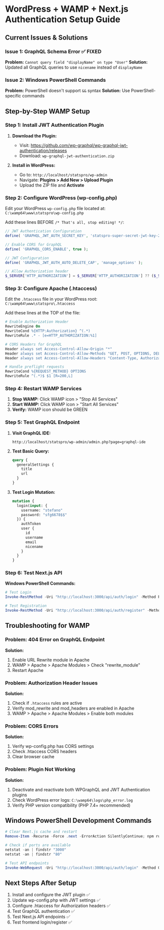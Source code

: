 # WordPress + WAMP + Next.js Authentication Setup Guide

## Current Issues & Solutions

### Issue 1: GraphQL Schema Error ✅ FIXED
**Problem:** `Cannot query field "displayName" on type "User"`
**Solution:** Updated all GraphQL queries to use `nicename` instead of `displayName`

### Issue 2: Windows PowerShell Commands
**Problem:** PowerShell doesn't support `&&` syntax
**Solution:** Use PowerShell-specific commands

## Step-by-Step WAMP Setup

### Step 1: Install JWT Authentication Plugin

1. **Download the Plugin:**
   - Visit: https://github.com/wp-graphql/wp-graphql-jwt-authentication/releases
   - Download: `wp-graphql-jwt-authentication.zip`

2. **Install in WordPress:**
   - Go to: `http://localhost/statspro/wp-admin`
   - Navigate: **Plugins > Add New > Upload Plugin**
   - Upload the ZIP file and **Activate**

### Step 2: Configure WordPress (wp-config.php)

Edit your WordPress `wp-config.php` file located at:
`C:\wamp64\www\statspro\wp-config.php`

Add these lines BEFORE `/* That's all, stop editing! */`:

```php
// JWT Authentication Configuration
define( 'GRAPHQL_JWT_AUTH_SECRET_KEY', 'statspro-super-secret-jwt-key-2024-make-this-random-and-long' );

// Enable CORS for GraphQL
define( 'GRAPHQL_CORS_ENABLE', true );

// JWT Configuration
define( 'GRAPHQL_JWT_AUTH_AUTO_DELETE_CAP', 'manage_options' );

// Allow Authorization header
$_SERVER['HTTP_AUTHORIZATION'] = $_SERVER['HTTP_AUTHORIZATION'] ?? ($_SERVER['REDIRECT_HTTP_AUTHORIZATION'] ?? '');
```

### Step 3: Configure Apache (.htaccess)

Edit the `.htaccess` file in your WordPress root:
`C:\wamp64\www\statspro\.htaccess`

Add these lines at the TOP of the file:

```apache
# Enable Authorization Header
RewriteEngine On
RewriteCond %{HTTP:Authorization} ^(.*)
RewriteRule .* - [e=HTTP_AUTHORIZATION:%1]

# CORS Headers for GraphQL
Header always set Access-Control-Allow-Origin "*"
Header always set Access-Control-Allow-Methods "GET, POST, OPTIONS, DELETE, PUT"
Header always set Access-Control-Allow-Headers "Content-Type, Authorization, X-Requested-With"

# Handle preflight requests
RewriteCond %{REQUEST_METHOD} OPTIONS
RewriteRule ^(.*)$ $1 [R=200,L]
```

### Step 4: Restart WAMP Services

1. **Stop WAMP:** Click WAMP icon > "Stop All Services"
2. **Start WAMP:** Click WAMP icon > "Start All Services"
3. **Verify:** WAMP icon should be GREEN

### Step 5: Test GraphQL Endpoint

1. **Visit GraphQL IDE:**
   ```
   http://localhost/statspro/wp-admin/admin.php?page=graphql-ide
   ```

2. **Test Basic Query:**
   ```graphql
   query {
     generalSettings {
       title
       url
     }
   }
   ```

3. **Test Login Mutation:**
   ```graphql
   mutation {
     login(input: {
       username: "stefano"
       password: "sfg6678$$"
     }) {
       authToken
       user {
         id
         username
         email
         nicename
       }
     }
   }
   ```

### Step 6: Test Next.js API

**Windows PowerShell Commands:**

```powershell
# Test Login
Invoke-RestMethod -Uri "http://localhost:3000/api/auth/login" -Method POST -ContentType "application/json" -Body '{"email":"stefano","password":"sfg6678$$"}'

# Test Registration
Invoke-RestMethod -Uri "http://localhost:3000/api/auth/register" -Method POST -ContentType "application/json" -Body '{"email":"test@example.com","password":"password123","name":"Test User"}'
```

## Troubleshooting for WAMP

### Problem: 404 Error on GraphQL Endpoint
**Solution:**
1. Enable URL Rewrite module in Apache
2. WAMP > Apache > Apache Modules > Check "rewrite_module"
3. Restart Apache

### Problem: Authorization Header Issues
**Solution:**
1. Check if `.htaccess` rules are active
2. Verify mod_rewrite and mod_headers are enabled in Apache
3. WAMP > Apache > Apache Modules > Enable both modules

### Problem: CORS Errors
**Solution:**
1. Verify wp-config.php has CORS settings
2. Check .htaccess CORS headers
3. Clear browser cache

### Problem: Plugin Not Working
**Solution:**
1. Deactivate and reactivate both WPGraphQL and JWT Authentication plugins
2. Check WordPress error logs: `C:\wamp64\logs\php_error.log`
3. Verify PHP version compatibility (PHP 7.4+ recommended)

## Windows PowerShell Development Commands

```powershell
# Clear Next.js cache and restart
Remove-Item -Recurse -Force .next -ErrorAction SilentlyContinue; npm run dev

# Check if ports are available
netstat -an | findstr "3000"
netstat -an | findstr "80"

# Test API endpoints
Invoke-WebRequest -Uri "http://localhost:3000/api/auth/login" -Method OPTIONS
```

## Next Steps After Setup

1. Install and configure the JWT plugin ✅
2. Update wp-config.php with JWT settings ✅
3. Configure .htaccess for Authorization headers ✅
4. Test GraphQL authentication ✅
5. Test Next.js API endpoints ✅
6. Test frontend login/register ✅
